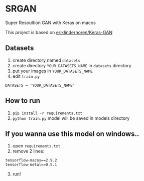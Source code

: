 # SRGAN
Super Resoultion GAN with Keras on macos

This project is based on [eriklindernoren/Keras-GAN](https://github.com/eriklindernoren/Keras-GAN)

## Datasets
1. create directory named `datasets`
2. create directory `YOUR_DATASETS_NAME` in `datasets` directory
3. put your images in `YOUR_DATASETS_NAME`
4. edit `train.py`
```
DATASETS = 'YOUR_DATASETS_NAME'
```

## How to run
1. `pip install -r requirements.txt`
2. `python train.py`
model will be saved in models directory

## If you wanna use this model on windows..
1. open `requirements.txt`
2. remove 2 lines:
```
tensorflow-macos==2.9.2
tensorflow-metal==0.5.1
```
3. run!
